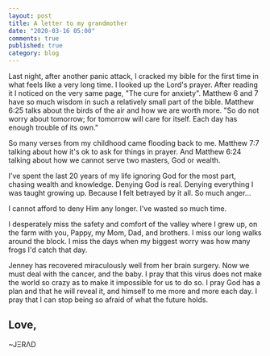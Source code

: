 ```yaml
---
layout: post
title: A letter to my grandmother
date: "2020-03-16 05:00"
comments: true
published: true
category: blog
---
```

Last night, after another panic attack, I cracked my bible for the first time in what feels like a very long time. I looked up the Lord's prayer. After reading it I noticed on the very same page, "The cure for anxiety". Matthew 6 and 7 have so much wisdom in such a relatively small part of the bible. Matthew 6:25 talks about the birds of the air and how we are worth more. "So do not worry about tomorrow; for tomorrow will care for itself. Each day has enough trouble of its own."

So many verses from my childhood came flooding back to me. Matthew 7:7 talking about how it's ok to ask for things in prayer. And Matthew 6:24 talking about how we cannot serve two masters, God or wealth.

I've spent the last 20 years of my life ignoring God for the most part, chasing wealth and knowledge. Denying God is real. Denying everything I was taught growing up. Because I felt betrayed by it all. So much anger...

I cannot afford to deny Him any longer. I've wasted so much time.

I desperately miss the safety and comfort of the valley where I grew up, on the farm with you, Pappy, my Mom, Dad, and brothers. I miss our long walks around the block. I miss the days when my biggest worry was how many frogs I'd catch that day.

Jenney has recovered miraculously well from her brain surgery. Now we must deal with the cancer, and the baby. I pray that this virus does not make the world so crazy as to make it impossible for us to do so. I pray God has a plan and that he will reveal it, and himself to me more and more each day. I pray that I can stop being so afraid of what the future holds.

Love,
--
~JΞRΛD